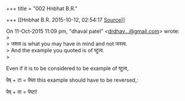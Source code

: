 +++
title = "002 Hnbhat B.R."

+++
[[Hnbhat B.R.	2015-10-12, 02:54:17 [Source](https://groups.google.com/g/samskrita/c/4doSQpdQgFw)]]



  
On 11-Oct-2015 11:09 pm, "dhaval patel" \<[drdhav...@gmail.com]()\> wrote:  
\>  
\> जश्त्व is what you may have in mind and not जस्त्व.  
\> And the example you quoted is of ष्टुत्व.  
\>

Even if it is to be considered to be example of ष्टुत्व,  

पेष् + टा = पेष्ता this example should have to be reversed,:

पेष् + ता = पेष्टा!


